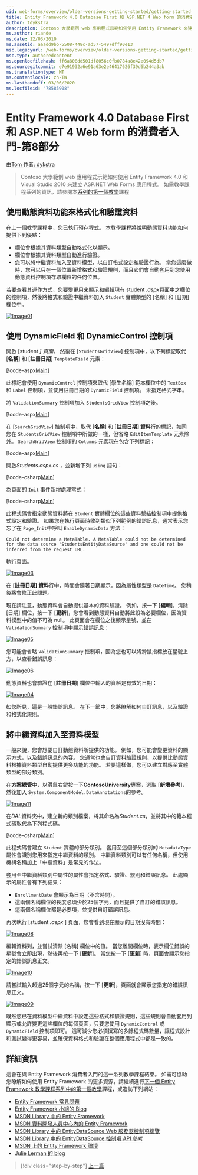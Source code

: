 ```yaml
---
uid: web-forms/overview/older-versions-getting-started/getting-started-with-ef/the-entity-framework-and-aspnet-getting-started-part-8
title: Entity Framework 4.0 Database First 和 ASP.NET 4 Web form 的消費者入門-第8部分 |Microsoft Docs
author: tdykstra
description: Contoso 大學範例 web 應用程式示範如何使用 Entity Framework 來建立 ASP.NET Web Forms 應用程式。 範例應用程式為 。
ms.author: riande
ms.date: 12/03/2010
ms.assetid: aaadd9bb-5508-448c-ad57-5497dff90e13
msc.legacyurl: /web-forms/overview/older-versions-getting-started/getting-started-with-ef/the-entity-framework-and-aspnet-getting-started-part-8
msc.type: authoredcontent
ms.openlocfilehash: ff6a808dd501df8056c0fb0784a8e42e094d5db7
ms.sourcegitcommit: e7e91932a6e91a63e2e46417626f39d6b244a3ab
ms.translationtype: MT
ms.contentlocale: zh-TW
ms.lasthandoff: 03/06/2020
ms.locfileid: "78585908"
---
```

# <a name="getting-started-with-entity-framework-40-database-first-and-aspnet-4-web-forms---part-8"></a>Entity Framework 4.0 Database First 和 ASP.NET 4 Web form 的消費者入門-第8部分

由[Tom 作者: dykstra](https://github.com/tdykstra)

> Contoso 大學範例 web 應用程式示範如何使用 Entity Framework 4.0 和 Visual Studio 2010 來建立 ASP.NET Web Forms 應用程式。 如需教學課程系列的資訊，請參閱本[系列的第一個教學](the-entity-framework-and-aspnet-getting-started-part-1.md)課程

## <a name="using-dynamic-data-functionality-to-format-and-validate-data"></a>使用動態資料功能來格式化和驗證資料

在上一個教學課程中，您已執行預存程式。 本教學課程將說明動態資料功能如何提供下列優點：

- 欄位會根據其資料類型自動格式化以顯示。
- 欄位會根據其資料類型自動進行驗證。
- 您可以將中繼資料加入至資料模型，以自訂格式設定和驗證行為。 當您這麼做時，您可以只在一個位置新增格式和驗證規則，而且它們會自動套用到您使用動態資料控制項存取欄位的任何位置。

若要查看其運作方式，您要變更用來顯示和編輯現有 student *.aspx*頁面中之欄位的控制項，然後將格式和驗證中繼資料加入 `Student` 實體類型的 [名稱] 和 [日期] 欄位中。

[![Image01](the-entity-framework-and-aspnet-getting-started-part-8/_static/image2.png)](the-entity-framework-and-aspnet-getting-started-part-8/_static/image1.png)

## <a name="using-dynamicfield-and-dynamiccontrol-controls"></a>使用 DynamicField 和 DynamicControl 控制項

開啟 [student *] 頁面，* 然後在 [`StudentsGridView`] 控制項中，以下列標記取代 [**名稱**] 和 [**註冊日期**] `TemplateField` 元素：

[!code-aspx[Main](the-entity-framework-and-aspnet-getting-started-part-8/samples/sample1.aspx)]

此標記會使用 `DynamicControl` 控制項來取代 [學生名稱] 範本欄位中的 `TextBox` 和 `Label` 控制項，並使用註冊日期的 `DynamicField` 控制項。 未指定格式字串。

將 `ValidationSummary` 控制項加入 `StudentsGridView` 控制項之後。

[!code-aspx[Main](the-entity-framework-and-aspnet-getting-started-part-8/samples/sample2.aspx)]

在 [`SearchGridView`] 控制項中，取代 [**名稱**] 和 [**註冊日期] 資料**行的標記，如同您在 `StudentsGridView` 控制項中所做的一樣，但省略 `EditItemTemplate` 元素除外。 `SearchGridView` 控制項的 `Columns` 元素現在包含下列標記：

[!code-aspx[Main](the-entity-framework-and-aspnet-getting-started-part-8/samples/sample3.aspx)]

開啟*Students.aspx.cs* ，並新增下列 `using` 語句：

[!code-csharp[Main](the-entity-framework-and-aspnet-getting-started-part-8/samples/sample4.cs)]

為頁面的 `Init` 事件新增處理常式：

[!code-csharp[Main](the-entity-framework-and-aspnet-getting-started-part-8/samples/sample5.cs)]

此程式碼會指定動態資料將在 `Student` 實體欄位的這些資料繫結控制項中提供格式設定和驗證。 如果您在執行頁面時收到類似下列範例的錯誤訊息，通常表示您忘了在 `Page_Init`中呼叫 `EnableDynamicData` 方法：

`Could not determine a MetaTable. A MetaTable could not be determined for the data source 'StudentsEntityDataSource' and one could not be inferred from the request URL.`

執行頁面。

[![Image03](the-entity-framework-and-aspnet-getting-started-part-8/_static/image4.png)](the-entity-framework-and-aspnet-getting-started-part-8/_static/image3.png)

在 [**註冊日期] 資料**行中，時間會隨著日期顯示，因為屬性類型是 `DateTime`。 您稍後將會修正此問題。

現在請注意，動態資料會自動提供基本的資料驗證。 例如，按一下 [**編輯**]，清除 [日期] 欄位，按一下 [**更新**]，您會看到動態資料自動將此設為必要欄位，因為資料模型中的值不可為 null。 此頁面會在欄位之後顯示星號，並在 `ValidationSummary` 控制項中顯示錯誤訊息：

[![Image05](the-entity-framework-and-aspnet-getting-started-part-8/_static/image6.png)](the-entity-framework-and-aspnet-getting-started-part-8/_static/image5.png)

您可能會省略 `ValidationSummary` 控制項，因為您也可以將滑鼠指標放在星號上方，以查看錯誤訊息：

[![Image06](the-entity-framework-and-aspnet-getting-started-part-8/_static/image8.png)](the-entity-framework-and-aspnet-getting-started-part-8/_static/image7.png)

動態資料也會驗證在 [**註冊日期**] 欄位中輸入的資料是有效的日期：

[![Image04](the-entity-framework-and-aspnet-getting-started-part-8/_static/image10.png)](the-entity-framework-and-aspnet-getting-started-part-8/_static/image9.png)

如您所見，這是一般錯誤訊息。 在下一節中，您將瞭解如何自訂訊息，以及驗證和格式化規則。

## <a name="adding-metadata-to-the-data-model"></a>將中繼資料加入至資料模型

一般來說，您會想要自訂動態資料所提供的功能。 例如，您可能會變更資料的顯示方式，以及錯誤訊息的內容。 您通常也會自訂資料驗證規則，以提供比動態資料根據資料類型自動提供更多功能的功能。 若要這樣做，您可以建立對應至實體類型的部分類別。

在**方案總管**中，以滑鼠右鍵按一下**ContosoUniversity**專案，選取 [**新增參考**]，然後加入 `System.ComponentModel.DataAnnotations`的參考。

[![Image11](the-entity-framework-and-aspnet-getting-started-part-8/_static/image12.png)](the-entity-framework-and-aspnet-getting-started-part-8/_static/image11.png)

在*DAL*資料夾中，建立新的類別檔案，將其命名為*Student.cs*，並將其中的範本程式碼取代為下列程式碼。

[!code-csharp[Main](the-entity-framework-and-aspnet-getting-started-part-8/samples/sample6.cs)]

此程式碼會建立 `Student` 實體的部分類別。 套用至這個部分類別的 `MetadataType` 屬性會識別您用來指定中繼資料的類別。 中繼資料類別可以有任何名稱，但使用機構名稱加上「中繼資料」是常見的作法。

套用至中繼資料類別中屬性的屬性會指定格式、驗證、規則和錯誤訊息。 此處顯示的屬性會有下列結果：

- `EnrollmentDate` 會顯示為日期（不含時間）。
- 這兩個名稱欄位的長度必須少於25個字元，而且提供了自訂的錯誤訊息。
- 這兩個名稱欄位都是必要項，並提供自訂錯誤訊息。

再次執行 [student *.aspx* ] 頁面，您會看到現在顯示的日期沒有時間：

[![Image08](the-entity-framework-and-aspnet-getting-started-part-8/_static/image14.png)](the-entity-framework-and-aspnet-getting-started-part-8/_static/image13.png)

編輯資料列，並嘗試清除 [名稱] 欄位中的值。 當您離開欄位時，表示欄位錯誤的星號會立即出現，然後再按一下 [**更新**]。 當您按一下 [**更新**] 時，頁面會顯示您指定的錯誤訊息正文。

[![Image10](the-entity-framework-and-aspnet-getting-started-part-8/_static/image16.png)](the-entity-framework-and-aspnet-getting-started-part-8/_static/image15.png)

請嘗試輸入超過25個字元的名稱，按一下 [**更新**]，頁面就會顯示您指定的錯誤訊息正文。

[![Image09](the-entity-framework-and-aspnet-getting-started-part-8/_static/image18.png)](the-entity-framework-and-aspnet-getting-started-part-8/_static/image17.png)

既然您已在資料模型中繼資料中設定這些格式和驗證規則，這些規則會自動套用到顯示或允許變更這些欄位的每個頁面，只要您使用 `DynamicControl` 或 `DynamicField` 控制項即可。 這可減少您必須撰寫的多餘程式碼數量，讓程式設計和測試變得更容易，並確保資料格式和驗證在整個應用程式中都是一致的。

## <a name="more-information"></a>詳細資訊

這會在與 Entity Framework 消費者入門的這一系列教學課程結束。 如需可協助您瞭解如何使用 Entity Framework 的更多資源，請繼續進行[下一個 Entity Framework 教學課程系列中的第一個教學](../continuing-with-ef/using-the-entity-framework-and-the-objectdatasource-control-part-1-getting-started.md)課程，或造訪下列網站：

- [Entity Framework 常見問題](http://www.ef-faq.org/introduction.html)
- [Entity Framework 小組的 Blog](https://blogs.msdn.com/b/adonet/)
- [MSDN Library 中的 Entity Framework](https://msdn.microsoft.com/library/bb399572.aspx)
- [MSDN 資料開發人員中心內的 Entity Framework](https://msdn.microsoft.com/data/ef.aspx)
- [MSDN Library 中的 EntityDataSource Web 服務器控制項總覽](https://msdn.microsoft.com/library/cc488502.aspx)
- [MSDN Library 中的 EntityDataSource 控制項 API 參考](https://msdn.microsoft.com/library/system.web.ui.webcontrols.entitydatasource.aspx)
- [MSDN 上的 Entity Framework 論壇](https://social.msdn.microsoft.com/forums/adodotnetentityframework/)
- [Julie Lerman 的 blog](http://thedatafarm.com/blog/)

> [!div class="step-by-step"]
> [上一篇](the-entity-framework-and-aspnet-getting-started-part-7.md)
